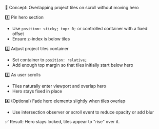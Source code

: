 📄 Concept: Overlapping project tiles on scroll without moving hero

1️⃣ Pin hero section
- Use `position: sticky; top: 0;` or controlled container with a fixed offset
- Ensure z-index is below tiles

2️⃣ Adjust project tiles container
- Set container to `position: relative;`
- Add enough top margin so that tiles initially start below hero

3️⃣ As user scrolls
- Tiles naturally enter viewport and overlap hero
- Hero stays fixed in place

4️⃣ (Optional) Fade hero elements slightly when tiles overlap
- Use intersection observer or scroll event to reduce opacity or add blur

✅ Result: Hero stays locked, tiles appear to "rise" over it.
